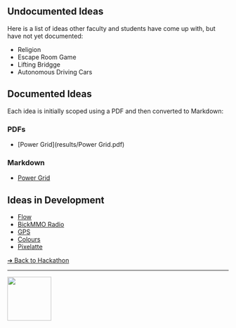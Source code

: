 <style>@import url("//readme.codeadam.ca/readme.css");</style>

## Undocumented Ideas

Here is a list of ideas other faculty and students have come up with, but have not yet documented:

- Religion
- Escape Room Game
- Lifting Bridgge
- Autonomous Driving Cars

## Documented Ideas

Each idea is initially scoped using a PDF and then converted to Markdown:

### PDFs

- [Power Grid](results/Power Grid.pdf)

### Markdown

- [Power Grid](power-grid)

## Ideas in Development

- [Flow](https://brickmmo.github.io/flow-about/)
- [BickMMO Radio](https://brickmmo.github.io/radio-about/)
- [GPS](https://brickmmo.github.io/gps-about/)
- [Colours](https://brickmmo.github.io/colours-about/)
- [Pixelatte](https://brickmmo.github.io/pixelatte-about/)

[&#10132; Back to Hackathon](/hackathon-system/)

---

<a href="https://brickmmo.com">
<img src="https://brickmmo.com/images/brickmmo-logo-horizontal.jpg" width="100">
</a>

